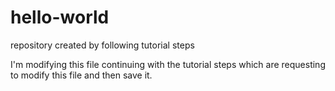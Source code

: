 # hello-world
repository created by following tutorial steps

I'm modifying this file continuing with the tutorial steps which
are requesting to modify this file and then save it.
